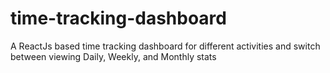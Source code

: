 # time-tracking-dashboard
A ReactJs based time tracking dashboard for different activities and switch between viewing Daily, Weekly, and Monthly stats
